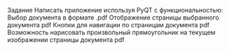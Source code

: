 Задание
Написать приложение используя PyQT с функциональностью:
  Выбор документа в формате .pdf
  Отображение страницы выбранного документа pdf
  Кнопки для навигации по страницам документа pdf
  Возможность нарисовать произвольный прямоугольник на текущем изображении страницы документа pdf 

